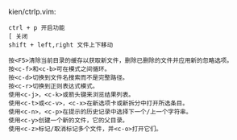 kien/ctrlp.vim:

    ctrl + p 开启功能
    [ 关闭
    shift + left,right 文件上下移动

    按<F5>清除当前目录的缓存以获取新文件，删除已删除的文件并应用新的忽略选项。
    按<c-f>和<c-b>可在模式之间循环。
    按<c-d>切换到文件名搜索而不是完整路径。
    按<c-r>切换到正则表达式模式。
    使用<c-j>，<c-k>或箭头键来浏览结果列表。
    使用<c-t>或<c-v>，<c-x>在新选项卡或新拆分中打开所选条目。
    使用<c-n>，<c-p>在提示的历史记录中选择下一个/上一个字符串。
    使用<c-y>创建一个新的文件，它的父目录。
    使用<c-z>标记/取消标记多个文件，并<c-o>打开它们。
